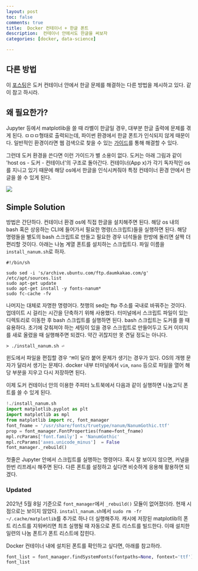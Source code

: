 ```yaml
---
layout: post
toc: false
comments: true
title:  Docker 컨테이너 + 한글 폰트 
description:  컨테이너 안에서도 한글을 써보자 
categories: [docker, data-science]

---
```


## 다른 방법 

이 [포스팅](https://anarinsk.github.io/lostineconomics-v2-1/docker/data-science/2020/09/24/install-hangul-in-docker.html)은 도커 컨테이너 안에서 한글 문제를 해결하는 다른 방법을 제시하고 있다. 같이 참고 하시라. 

## 왜 필요한가?

Jupyter 등에서 matplotlib을 쓸 때 라벨이 한글일 경우, 대부분 한글 출력에 문제를 겪게 된다. ㅁㅁㅁ형태로 출력되는데, 파이썬 환경에서 한글 폰트가 인식되지 않게 때문이다. 일반적인 환경이라면 웹 검색으로 찾을 수 있는 [가이드](https://financedata.github.io/posts/matplotlib-hangul-for-windows-anaconda.html)를 통해 해결할 수 있다.  

그런데 도커 환경을 쓴다면 이런 가이드가 별 소용이 없다. 도커는 아래 그림과 같이 'host os - 도커 - 컨테이너'의 구조로 돌아간다. 컨테이너(App x)가 각기 독자적인 os를 지니고 있기 때문에 해당 os에서 한글을 인식시켜줘야 특정 컨테이너 환경 안에서 한글을 쓸 수 있게 된다.  

![](https://www.docker.com/sites/default/files/d8/styles/large/public/2018-11/container-what-is-container.png?itok=vle7kjDj)

## Simple Solution 

방법은 간단하다. 컨테이너 환경 os에 직접 한글을 설치해주면 된다. 해당 os 내의 bash 혹은 상응하는 CLI에 들어가서 필요한 명령(스크립트)들을 실행하면 된다. 해당 명령들을 별도의 bash 스크립트로 만들고 필요한 경우 녀석들을 한방에 돌리면 살짝 더 편리할 것이다. 아래는 나눔 계열 폰트를 설치하는 스크립트다. 파일 이름을  `install_nanum.sh`로 하자. 

```shell
#!/bin/sh

sudo sed -i 's/archive.ubuntu.com/ftp.daumkakao.com/g' /etc/apt/sources.list
sudo apt-get update 
sudo apt-get install -y fonts-nanum*
sudo fc-cache -fv
```

나머지는 대체로 자명한 명령어다. 첫행의 sed는 ftp 주소를 국내로 바꿔주는 것이다. 업데이트 시 걸리는 시간을 단축하기 위해 사용했다. 터미널에서 스크립트 파일이 있는 디렉토리로 이동한 후 bash 스크립트를 실행하면 된다. bash 스크립트는 도커를 쓸 때 유용하다. 초기에 갖춰져야 하는 세팅이 있을 경우 스크립트로 만들어두고 도커 이미지를 새로 올렸을 때 실행해주면 되겠다. 약간 귀찮지만 못 견딜 정도는 아니다. 

```shell
> ./install_nanum.sh ⏎
```
윈도에서 파일을 편집할 경우 `^M`이 달라 붙어 문제가 생기는 경우가 있다. OS의 개행 문자가 달라서 생기는 문제다. docker 내부 터미널에서 `vim`, `nano` 등으로 파일을 열어 해당 부분을 지우고 다시 저장하면 된다. 

이제 도커 컨테이너 안의 이용한 주피터 노트북에서 다음과 같이 실행하면 나눔고딕 폰트를 쓸 수 있게 된다. 

```python
!./install_nanum.sh
import matplotlib.pyplot as plt
import matplotlib as mpl
from matplotlib import rc, font_manager
font_fname = '/usr/share/fonts/truetype/nanum/NanumGothic.ttf'
prop = font_manager.FontProperties(fname=font_fname)
mpl.rcParams['font.family'] = 'NanumGothic'
mpl.rcParams['axes.unicode_minus']  = False
font_manager._rebuild()
```
첫줄은 Jupyter 안에서 스크립트를 실행하는 명령어다.
혹시 잘 보이지 않으면, 커널을 한번 리프레시 해주면 된다. 다른 폰트를 설정하고 싶다면 비슷하게 응용해 활용하면 되겠다. 

### Updated 

2021년 5월 8일 기준으로 `font_manager`에서 `_rebuild()` 모듈이 없어졌더라. 현재 시점으로는 보이지 않았다. `install_nanum.sh`에서 `sudo rm -fr ~/.cache/matplotlib`를 추가로 하나 더 실행해주자. 캐시에 저장된 matplotlib의 폰트 리스트를 지워버리면 최초 실행될 때 자동으로 폰트 리스트를 빌드한다. 이때 설치한 일련의 나눔 폰트가 폰트 리스트에 잡힌다.  

Docker 컨테이너 내에 설치된 폰트를 확인하고 싶다면, 아래를 참고하라. 

```python
font_list = font_manager.findSystemFonts(fontpaths=None, fontext='ttf')
font_list
```

<!--stackedit_data:
eyJoaXN0b3J5IjpbMjA5MjY3NTA1NCwxNzYzMTc5OTE3LC0xMj
E1OTc3NTk3LDEyMjgwMTk5NTMsMTQ1ODUxODUwLC0xODcwNjc5
OTQyLDE4MjI3Mzc0MzYsMTI5MjUwMTE2NCwtNDg5NDI0MzY2XX
0=
-->